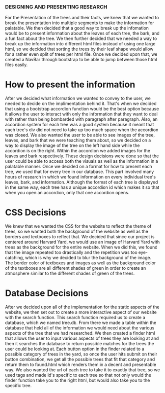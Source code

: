 ### DESIGNING AND PRESENTING RESEARCH ### 
For the Presentation of the trees and their facts, we knew that we wanted to break the presentation into multiple segments to make the information for palatable. We then decided that a good way to break up the infomation would be to present information about the leaves of each tree, the bark, and a fun fact about the tree. 
We then further decided that we needed a way to break up the information into different html files instead of using one large html, so we decided that sorting the trees by their leaf shape would allow for a rather even split of trees per html file. Once we decided upon that, we created a NavBar through bootstrap to be able to jump between those html files easily. 

# How to present the information # 
After we decided what information we wanted to convey to the user, we needed to decide on the implimentation behind it. That's when we decided that using a bootstrap accordion function would be the best option because it allows the user to interact with only the information that they want to deal with rather than being bombarded with paragraph after paragraph. Also, an accordion system for each tree was a good system because it meant that each tree's div did not need to take up too much space when the accordion was closed. We also wanted the user to be able to see images of the tree, leaves, and bark that we were teaching them about, so we decided on a way to display the image of the tree on the left hand side while the accordion is on the right. Within the accordion we added images for the leaves and bark respectively. These design decisions were done so that the user could be able to access both the visuals as well as the information in a palatable manner. 
Once we decided on a format for how to present each tree, we used that for every tree in our database. This part involved many hours of research in which we found information on every individual tree's leaves, bark, and information. Although the format of each tree is displayed in the same way, each tree has a unique accordion id which makes it so that when you open an accordion, only that one accordion opens.

# CSS Decisions # 
We knew that we wanted the CSS for the website to reflect the theme of trees, so we wanted both the background of the website as well as the borders and textboxes to reflect that. We decided that since our project is centered around Harvard Yard, we would use an image of Harvard Yard with trees as the background for the entire website. When we did this, we found that the image repeated too drastically and the repetition was too eye-catching, which is why we decided to blur the background of the image. The border color of textboxes and images as well as the background color of the textboxes are all different shades of green in order to create an atmosphere similar to the different shades of green of the trees. 

# Database Decisions #
After we decided upon all of the implementation for the static aspects of the website, we then set out to create a more interactive aspect of our website with the search function. This search function required us to create a database, which we named tree.db. From there we made a table within the database that held all of the information we would need about the various aspects of the tree that we had researched. We then created a finder html that allows the user to input various aspects of trees they are looking at and then it searches the database to return possible matches for the trees the user could be looking at. Each button option in the finder related to a possible category of trees in the yard, so once the user hits submit on their button combination, we get all the possible trees that fit that category and return them to found.html which renders them in a decent and presentable way. We also wanted the url of each tree to take it to exactly that tree, so we used <a> tags and made id's specific to each tree so that not only would the finder function take you to the right html, but would also take you to the specific tree.